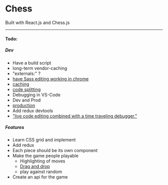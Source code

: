 # Chess

Built with React.js and Chess.js

---

#### Todo:
##### Dev
- Have a build script
- long-term vendor-caching
- "externals:" ?
- [have Sass editing working in chrome](https://medium.com/@toolmantim/getting-started-with-css-sourcemaps-and-in-browser-sass-editing-b4daab987fb0)
- [caching](https://webpack.js.org/guides/caching/)
- [code splitting](https://webpack.js.org/guides/code-splitting/)
- Debugging in VS-Code
- Dev and Prod
- [production](https://webpack.js.org/guides/production/)
- Add redux devtools
- ["live code editing combined with a time traveling debugger."](https://github.com/gaearon/redux-devtools)

##### Features
- Learn CSS grid and implement
- Add redux
- Each piece should be its own component
- Make the game people playable
	* Highlighting of moves
	* [Drag and drop](https://react-dnd.github.io/react-dnd/docs-tutorial.html)
	* play against random
- Create an api for the game